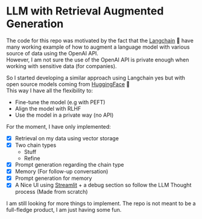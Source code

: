 # LLM with Retrieval Augmented Generation

The code for this repo was motivated by the fact that the [Langchain](https://python.langchain.com/docs/get_started/introduction.html) 🦜️ have many working example
of how to augment a language model with various source of data using the OpenAI API.  
However, I am not sure the use of the OpenAI API is private enough when working with sensitive data (for companies).  

So I started developing a similar approach using Langchain yes but with open source models coming from [HuggingFace](https://huggingface.co/) 🤗  
This way I have all the flexibility to:
- Fine-tune the model (e.g with PEFT)
- Align the model with RLHF
- Use the model in a private way (no API)

For the moment, I have only implemented:  
- [x] Retrieval on my data using vector storage
- [x] Two chain types
  - Stuff
  - Refine
- [x] Prompt generation regarding the chain type
- [x] Memory (For follow-up conversation)
- [x] Prompt generation for memory
- [x] A Nice UI using [Streamlit](https://streamlit.io/) + a debug section so follow the LLM Thought process (Made from scratch)

I am still looking for more things to implement. The repo is not meant to be a full-fledge product, I am just having some fun.

